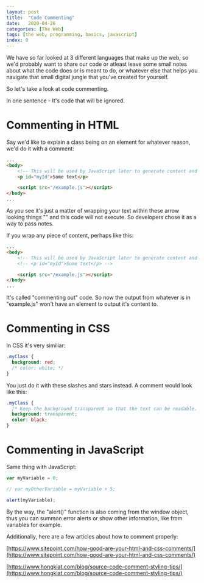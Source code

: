 ```yaml
---
layout: post
title:  "Code Commenting"
date:   2020-04-26
categories: [The Web]
tags: [the web, programming, basics, javascript]
index: 0
---
```


We have so far looked at 3 different languages that make up the web, so we'd probably want to share our code or atleast leave some small notes about what the code does or is meant to do, or whatever else that helps you navigate that small digital jungle that you've created for yourself.

So let's take a look at code commenting.

In one sentence - It's code that will be ignored.

# Commenting in HTML

Say we'd like to explain a class being on an element for whatever reason, we'd do it with a comment:

```html
...
<body>
    <!-- This will be used by JavaScript later to generate content and put it inside this element -->
    <p id="myId">Some text</p>

    <script src="/example.js"></script>
</body>
...
```

As you see it's just a matter of wrapping your text within these arrow looking things "<!--" and "-->" and this code will not execute. So developers chose it as a way to pass notes.

If you wrap any piece of content, perhaps like this:

```html
...
<body>
    <!-- This will be used by JavaScript later to generate content and put it inside this element -->
    <!-- <p id="myId">Some text</p> -->

    <script src="/example.js"></script>
</body>
...
```

It's called "commenting out" code. So now the output from whatever is in "example.js" won't have an element to output it's content to.

# Commenting in CSS

In CSS it's very similiar:

```css
.myClass {
  background: red;
  /* color: white; */
}
```

You just do it with these slashes and stars instead. A comment would look like this:

```css
.myClass {
  /* Keep the background transparent so that the text can be readable. */
  background: transparent;
  color: black;
}
```

# Commenting in JavaScript

Same thing with JavaScript:

```javascript
var myVariable = 0;

// var myOtherVariable = myVariable + 5;

alert(myVariable);
```

By the way, the "alert()" function is also coming from the window object, thus you can summon error alerts or show other information, like from variables for example.

Additionally, here are a few articles about how to comment properly:

[https://www.sitepoint.com/how-good-are-your-html-and-css-comments/](https://www.sitepoint.com/how-good-are-your-html-and-css-comments/)

[https://www.hongkiat.com/blog/source-code-comment-styling-tips/](https://www.hongkiat.com/blog/source-code-comment-styling-tips/)
